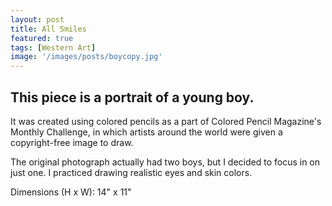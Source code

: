 ```yaml
---
layout: post
title: All Smiles
featured: true
tags: [Western Art]
image: '/images/posts/boycopy.jpg'
---
```


## This piece is a portrait of a young boy.

It was created using colored pencils as a part of Colored Pencil Magazine's Monthly Challenge, in which artists around the world were given a copyright-free image to draw.

The original photograph actually had two boys, but I decided to focus in on just one. I practiced drawing realistic eyes and skin colors.

Dimensions (H x W): 14" x 11"